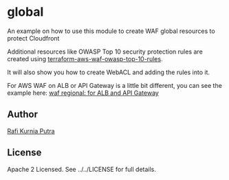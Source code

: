 # global
An example on how to use this module to create WAF global resources to protect Cloudfront

Additional resources like OWASP Top 10 security protection rules are created using [terraform-aws-waf-owasp-top-10-rules](https://github.com/traveloka/terraform-aws-waf-owasp-top-10-rules).

It will also show you how to create WebACL and adding the rules into it.

For AWS WAF on ALB or API Gateway is a little bit different, you can see the example here: [waf regional: for ALB and API Gateway](../regional)

## Author
[Rafi Kurnia Putra](https://github.com/rafikurnia)

## License
Apache 2 Licensed. See ../../LICENSE for full details.
